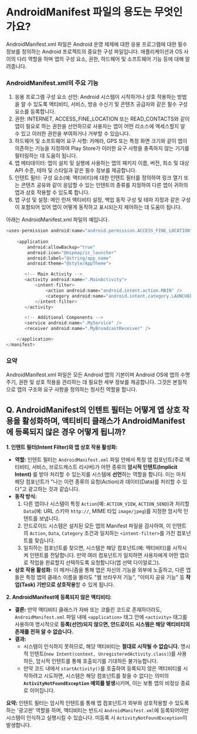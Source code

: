 # AndroidManifest 파일의 용도는 무엇인가요?

AndroidManifest.xml 파일은 Android 운영 체제에 대한 응용 프로그램에 대한 필수 정보를 정의하는 Android 프로젝트의 중요한 구성 파일입니다. 애플리케이션과 OS 사이의 다리 역할을 하며 앱의 구성 요소, 권한, 하드웨어 및 소프트웨어 기능 등에 대해 알려줍니다.

### AndroidManifest.xml의 주요 기능

1. 응용 프로그램 구성 요소 선언: Android 시스템이 시작하거나 상호 작용하는 방법을 알 수 있도록 액티비티, 서비스, 방송 수신기 및 콘텐츠 공급자와 같은 필수 구성 요소를 등록합니다.
2. 권한: INTERNET, ACCESS_FINE_LOCATION 또는 READ_CONTACTS와 같이 앱이 필요로 하는 권한을 선언하므로 사용자는 앱이 어떤 리소스에 액세스할지 알 수 있고 이러한 권한을 부여하거나 거부할 수 있습니다.
3. 하드웨어 및 소프트웨어 요구 사항: 카메라, GPS 또는 특정 화면 크기와 같이 앱이 의존하는 기능을 지정하여 Play Store가 이러한 요구 사항을 충족하지 않는 기기를 필터링하는 데 도움이 됩니다.
4. 앱 메타데이터: 앱이 설치 및 실행에 사용하는 앱의 패키지 이름, 버전, 최소 및 대상 API 수준, 테마 및 스타일과 같은 필수 정보를 제공합니다.
5. 인텐트 필터: 구성 요소(예: 액티비티)에 대한 인텐트 필터를 정의하여 링크 열기 또는 콘텐츠 공유와 같이 응답할 수 있는 인텐트의 종류를 지정하여 다른 앱이 귀하의 앱과 상호 작용할 수 있도록 합니다.
6. 앱 구성 및 설정: 메인 런처 액티비티 설정, 백업 동작 구성 및 테마 지정과 같은 구성이 포함되어 있어 앱이 어떻게 동작하고 표시되는지 제어하는 데 도움이 됩니다.

아래는 AndroidManifest.xml 파일의 예입니다.

```kotlin
<uses-permission android:name="android.permission.ACCESS_FINE_LOCATION" />
 
    <application
        android:allowBackup="true"
        android:icon="@mipmap/ic_launcher"
        android:label="@string/app_name"
        android:theme="@style/AppTheme">

       <!-- Main Activity -->
       <activity android:name=".MainActivity">
           <intent-filter>
               <action android:name="android.intent.action.MAIN" />
               <category android:name="android.intent.category.LAUNCHER" />
           </intent-filter>
       </activity>

       <!-- Additional Components -->
       <service android:name=".MyService" />
       <receiver android:name=".MyBroadcastReceiver" />

    </application>
</manifest>
```

### 요약

AndroidManifest.xml 파일은 모든 Android 앱의 기본이며 Android OS에 앱의 수명 주기, 권한 및 상호 작용을 관리하는 데 필요한 세부 정보를 제공합니다. 그것은 본질적으로 앱의 구조와 요구 사항을 정의하는 청사진 역할을 합니다.


## Q. AndroidManifest의 인텐트 필터는 어떻게 앱 상호 작용을 활성화하며, 액티비티 클래스가 AndroidManifest에 등록되지 않은 경우 어떻게 됩니까?
    
  **1. 인텐트 필터(Intent Filter)와 앱 상호 작용 활성화:**
  
  - **역할:** 인텐트 필터는 `AndroidManifest.xml` 파일 안에서 특정 앱 컴포넌트(주로 액티비티, 서비스, 브로드캐스트 리시버)가 어떤 종류의 **암시적 인텐트(Implicit Intent)** 를 받아 처리할 수 있는지를 시스템에 **선언**하는 역할을 합니다. 이는 마치 해당 컴포넌트가 "나는 이런 종류의 요청(Action)과 데이터(Data)를 처리할 수 있다"고 광고하는 것과 같습니다.
  - **동작 방식:**
      1. 다른 앱이나 시스템이 특정 `Action`(예: `ACTION_VIEW`, `ACTION_SEND`)과 처리할 `Data`(예: URL 스키마 `http://`, MIME 타입 `image/jpeg`)를 지정한 암시적 인텐트를 보냅니다.
      2. 안드로이드 시스템은 설치된 모든 앱의 Manifest 파일을 검사하여, 이 인텐트의 `Action`, `Data`, `Category` 조건과 일치하는 `<intent-filter>`를 가진 컴포넌트를 찾습니다.
      3. 일치하는 컴포넌트를 찾으면, 시스템은 해당 컴포넌트(예: 액티비티)를 시작시켜 인텐트를 전달합니다. 만약 여러 컴포넌트가 일치하면 사용자에게 어떤 앱으로 작업을 완료할지 선택하도록 요청합니다(앱 선택 다이얼로그).
  - **상호 작용 활성화:** 이 메커니즘을 통해 앱은 자신의 기능을 외부에 노출하고, 다른 앱들은 특정 앱의 클래스 이름을 몰라도 "웹 브라우저 기능", "이미지 공유 기능" 등 **작업(Task) 기반으로 상호작용**할 수 있게 됩니다.
  
  **2. AndroidManifest에 등록되지 않은 액티비티:**
  
  - **결론:** 만약 액티비티 클래스가 자바 또는 코틀린 코드로 존재하더라도, `AndroidManifest.xml` 파일 내에 `<application>` 태그 안에 `<activity>` 태그를 사용하여 명시적으로 **등록(선언)되지 않으면, 안드로이드 시스템은 해당 액티비티의 존재를 전혀 알 수 없습니다.**
  - **결과:**
      - 시스템이 인식하지 못하므로, 해당 액티비티는 **절대로 시작될 수 없습니다.** 명시적 인텐트(`new Intent(context, UnregisteredActivity.class)`)를 사용하든, 암시적 인텐트를 통해 호출되기를 기대하든 불가능합니다.
      - 만약 코드 내에서 `startActivity()`를 호출하여 등록되지 않은 액티비티를 시작하려고 시도하면, 시스템은 해당 컴포넌트를 찾을 수 없다는 의미의 **`ActivityNotFoundException` 예외를 발생**시키며, 이는 보통 앱의 비정상 종료로 이어집니다.
  
  **요약:** 인텐트 필터는 암시적 인텐트를 통해 앱 컴포넌트가 외부와 상호작용할 수 있도록 하는 '광고판' 역할을 하며, 액티비티는 반드시 `AndroidManifest.xml`에 등록되어야만 시스템이 인식하고 실행시킬 수 있습니다. 미등록 시 `ActivityNotFoundException`이 발생합니다.